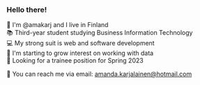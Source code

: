 ### Hello there!
:cartwheeling: I'm @amakarj and I live in Finland  
:books: Third-year student studying Business Information Technology  
:computer: My strong suit is web and software development  
:seedling: I'm starting to grow interest on working with data  
:handshake: Looking for a trainee position for Spring 2023  
  
:email: You can reach me via email: amanda.karjalainen@hotmail.com

<!--
**amakarj/amakarj** is a ✨ _special_ ✨ repository because its `README.md` (this file) appears on your GitHub profile.

Here are some ideas to get you started:

- 🔭 I’m currently working on ...
- 🌱 I’m currently learning ...
- 👯 I’m looking to collaborate on ...
- 🤔 I’m looking for help with ...
- 💬 Ask me about ...
- 📫 How to reach me: ...
- 😄 Pronouns: ...
- ⚡ Fun fact: ...
-->
